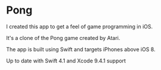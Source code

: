# Pong

I created this app to get a feel of game programming in iOS.

It's a clone of the Pong game created by Atari.

The app is built using Swift and targets iPhones above iOS 8.

Up to date with Swift 4.1 and Xcode 9.4.1 support
